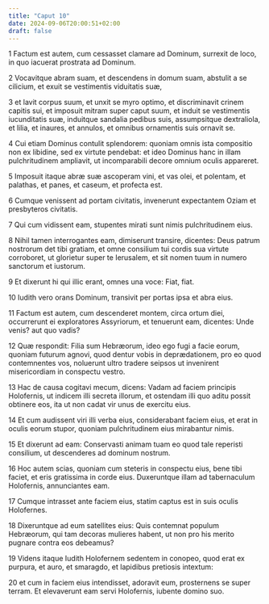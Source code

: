 ```yaml
---
title: "Caput 10"
date: 2024-09-06T20:00:51+02:00
draft: false
---
```



1 Factum est autem, cum cessasset clamare ad Dominum, surrexit de loco, in quo iacuerat prostrata ad Dominum.

2 Vocavitque abram suam, et descendens in domum suam, abstulit a se cilicium, et exuit se vestimentis viduitatis suæ,

3 et lavit corpus suum, et unxit se myro optimo, et discriminavit crinem capitis sui, et imposuit mitram super caput suum, et induit se vestimentis iucunditatis suæ, induitque sandalia pedibus suis, assumpsitque dextraliola, et lilia, et inaures, et annulos, et omnibus ornamentis suis ornavit se.

4 Cui etiam Dominus contulit splendorem: quoniam omnis ista compositio non ex libidine, sed ex virtute pendebat: et ideo Dominus hanc in illam pulchritudinem ampliavit, ut incomparabili decore omnium oculis appareret.

5 Imposuit itaque abræ suæ ascoperam vini, et vas olei, et polentam, et palathas, et panes, et caseum, et profecta est.

6 Cumque venissent ad portam civitatis, invenerunt expectantem Oziam et presbyteros civitatis.

7 Qui cum vidissent eam, stupentes mirati sunt nimis pulchritudinem eius.

8 Nihil tamen interrogantes eam, dimiserunt transire, dicentes: Deus patrum nostrorum det tibi gratiam, et omne consilium tui cordis sua virtute corroboret, ut glorietur super te Ierusalem, et sit nomen tuum in numero sanctorum et iustorum.

9 Et dixerunt hi qui illic erant, omnes una voce: Fiat, fiat.

10 Iudith vero orans Dominum, transivit per portas ipsa et abra eius.

11 Factum est autem, cum descenderet montem, circa ortum diei, occurrerunt ei exploratores Assyriorum, et tenuerunt eam, dicentes: Unde venis? aut quo vadis?

12 Quæ respondit: Filia sum Hebræorum, ideo ego fugi a facie eorum, quoniam futurum agnovi, quod dentur vobis in deprædationem, pro eo quod contemnentes vos, noluerunt ultro tradere seipsos ut invenirent misericordiam in conspectu vestro.

13 Hac de causa cogitavi mecum, dicens: Vadam ad faciem principis Holofernis, ut indicem illi secreta illorum, et ostendam illi quo aditu possit obtinere eos, ita ut non cadat vir unus de exercitu eius.

14 Et cum audissent viri illi verba eius, considerabant faciem eius, et erat in oculis eorum stupor, quoniam pulchritudinem eius mirabantur nimis.

15 Et dixerunt ad eam: Conservasti animam tuam eo quod tale reperisti consilium, ut descenderes ad dominum nostrum.

16 Hoc autem scias, quoniam cum steteris in conspectu eius, bene tibi faciet, et eris gratissima in corde eius. Duxeruntque illam ad tabernaculum Holofernis, annunciantes eam.

17 Cumque intrasset ante faciem eius, statim captus est in suis oculis Holofernes.

18 Dixeruntque ad eum satellites eius: Quis contemnat populum Hebræorum, qui tam decoras mulieres habent, ut non pro his merito pugnare contra eos debeamus?

19 Videns itaque Iudith Holofernem sedentem in conopeo, quod erat ex purpura, et auro, et smaragdo, et lapidibus pretiosis intextum:

20 et cum in faciem eius intendisset, adoravit eum, prosternens se super terram. Et elevaverunt eam servi Holofernis, iubente domino suo.

